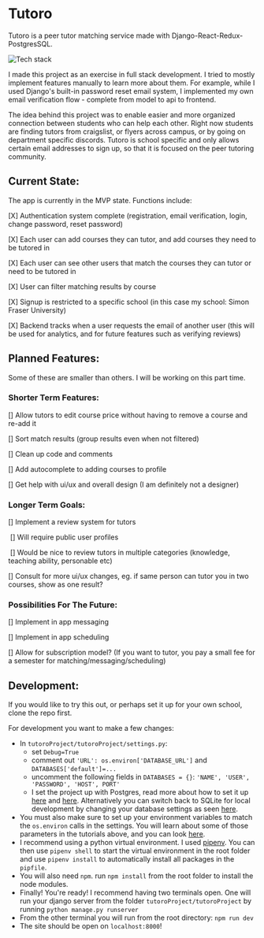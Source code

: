 # Tutoro

Tutoro is a peer tutor matching service made with Django-React-Redux-PostgresSQL.

![Tech stack](https://i.imgur.com/Fg7tWTy.png)

I made this project as an exercise in full stack development. I tried to mostly implement features manually to learn more about them. For example, while I used Django's built-in password reset email system, I implemented my own email verification flow - complete from model to api to frontend.

The idea behind this project was to enable easier and more organized connection between students who can help each other. Right now students are finding tutors from craigslist, or flyers across campus, or by going on department specific discords. Tutoro is school specific and only allows certain email addresses to sign up, so that it is focused on the peer tutoring community.

## Current State:

The app is currently in the MVP state. Functions include:

[X] Authentication system complete (registration, email verification, login, change password, reset password)

[X] Each user can add courses they can tutor, and add courses they need to be tutored in

[X] Each user can see other users that match the courses they can tutor or need to be tutored in

[X] User can filter matching results by course

[X] Signup is restricted to a specific school (in this case my school: Simon Fraser University)

[X] Backend tracks when a user requests the email of another user (this will be used for analytics, and for future features such as verifying reviews)



## Planned Features:

Some of these are smaller than others. I will be working on this part time.

### Shorter Term Features:

[] Allow tutors to edit course price without having to remove a course and re-add it

[] Sort match results (group results even when not filtered)

[] Clean up code and comments

[] Add autocomplete to adding courses to profile

[] Get help with ui/ux and overall design (I am definitely not a designer)



### Longer Term Goals:

[] Implement a review system for tutors

​	[] Will require public user profiles

​	[] Would be nice to review tutors in multiple categories (knowledge, teaching ability, personable etc)

[] Consult for more ui/ux changes, eg. if same person can tutor you in two courses, show as one result?



### Possibilities For The Future:

[] Implement in app messaging

[] Implement in app scheduling

[] Allow for subscription model? (If you want to tutor, you pay a small fee for a semester for matching/messaging/scheduling)	



## Development:

If you would like to try this out, or perhaps set it up for your own school, clone the repo first.

For development you want to make a few changes:

- In `tutoroProject/tutoroProject/settings.py`:
  - set `Debug=True`
  - comment out `'URL': os.environ['DATABASE_URL']` and `DATABASES['default']=...`
  - uncomment the following fields in `DATABASES = {}`: `'NAME', 'USER', 'PASSWORD', 'HOST', PORT'`
  - I set the project up with Postgres, read more about how to set it up [here]( https://www.digitalocean.com/community/tutorials/how-to-use-postgresql-with-your-django-application-on-ubuntu-14-04 ) and [here]( https://medium.com/agatha-codes/painless-postgresql-django-d4f03364989 ). Alternatively you can switch back to SQLite for local development by changing your database settings as seen [here]( https://riptutorial.com/django/example/17420/sqlite ).
- You must also make sure to set up your environment variables to match the `os.environ` calls in the settings. You will learn about some of those parameters in the tutorials above, and you can look [here]( https://hackernoon.com/how-to-use-environment-variables-keep-your-secret-keys-safe-secure-8b1a7877d69c).
- I recommend using a python virtual environment. I used [pipenv]( https://github.com/pypa/pipenv ). You can then use `pipenv shell` to start the virtual environment in the root folder and use `pipenv install` to automatically install all packages in the `pipfile`. 
- You will also need `npm`. run `npm install` from the root folder to install the node modules.
- Finally! You're ready! I recommend having two terminals open. One will run your django server from the folder `tutoroProject/tutoroProject` by running `python manage.py runserver`
- From the other terminal you will run from the root directory: `npm run dev`
- The site should be open on `localhost:8000`!
